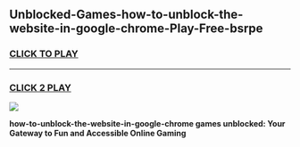 
## Unblocked-Games-how-to-unblock-the-website-in-google-chrome-Play-Free-bsrpe
<h3>
<a href="https://premium76.site?title=how-to-unblock-the-website-in-google-chrome&ref=18A1">CLICK TO PLAY</a></h3>
<hr>

<h3>
<a href="https://premium76.site?title=how-to-unblock-the-website-in-google-chrome&ref=18A1">CLICK 2 PLAY</a>
  
</h3>

<a href="https://premium76.site?title=how-to-unblock-the-website-in-google-chrome&ref=18A1"><img src="https://clearcache.store/games.png"></a>


**how-to-unblock-the-website-in-google-chrome games unblocked: Your Gateway to Fun and Accessible Online Gaming**
